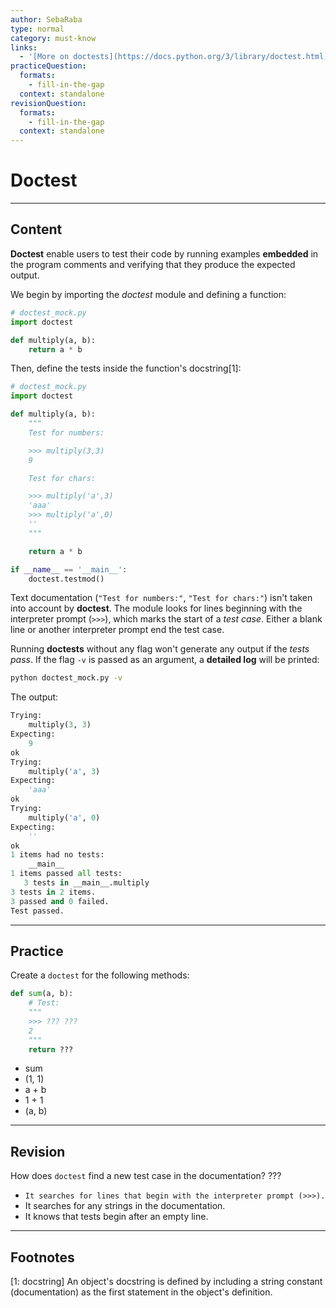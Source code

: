 ```yaml
---
author: SebaRaba
type: normal
category: must-know
links:
  - '[More on doctests](https://docs.python.org/3/library/doctest.html){website}'
practiceQuestion:
  formats:
    - fill-in-the-gap
  context: standalone
revisionQuestion:
  formats:
    - fill-in-the-gap
  context: standalone
---
```


# Doctest


---

## Content

**Doctest** enable users to test their code by running examples **embedded** in the program comments and verifying that they produce the expected output.

We begin by importing the *doctest* module and defining a function:

```python
# doctest_mock.py
import doctest

def multiply(a, b):
    return a * b
```

Then, define the tests inside the function's docstring[1]:

```python
# doctest_mock.py
import doctest

def multiply(a, b):
    """
    Test for numbers:

    >>> multiply(3,3)
    9

    Test for chars:

    >>> multiply('a',3)
    'aaa'
    >>> multiply('a',0)
    ''
    """

    return a * b

if __name__ == '__main__':
    doctest.testmod()

```

Text documentation (`"Test for numbers:"`, `"Test for chars:"`) isn't taken into account by **doctest**. The module looks for lines beginning with the interpreter prompt (`>>>`), which marks the start of a *test case*. Either a blank line or another interpreter prompt end the test case.

Running **doctests** without any flag won't generate any output if the *tests pass*. If the flag `-v` is passed as an argument, a **detailed log** will be printed:

```bash
python doctest_mock.py -v
```

The output:

```python
Trying:
    multiply(3, 3)
Expecting:
    9
ok
Trying:
    multiply('a', 3)
Expecting:
    'aaa'
ok
Trying:
    multiply('a', 0)
Expecting:
    ''
ok
1 items had no tests:
    __main__
1 items passed all tests:
   3 tests in __main__.multiply
3 tests in 2 items.
3 passed and 0 failed.
Test passed.
```


---

## Practice

Create a `doctest` for the following methods:

```python
def sum(a, b):
    # Test:
    """
    >>> ??? ???
    2
    """
    return ???
```

- sum
- (1, 1)
- a + b
- 1 + 1
- (a, b)


---

## Revision

How does `doctest` find a new test case in the documentation?
???

- `It searches for lines that begin with the interpreter prompt (>>>).`
- It searches for any strings in the documentation.
- It knows that tests begin after an empty line.


---

## Footnotes

[1: docstring]
An object's docstring is defined by including a string constant (documentation) as the first
statement in the object's definition.
